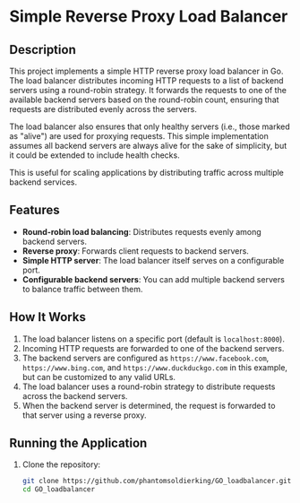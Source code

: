 # Simple Reverse Proxy Load Balancer

## Description

This project implements a simple HTTP reverse proxy load balancer in Go. The load balancer distributes incoming HTTP requests to a list of backend servers using a round-robin strategy. It forwards the requests to one of the available backend servers based on the round-robin count, ensuring that requests are distributed evenly across the servers.

The load balancer also ensures that only healthy servers (i.e., those marked as "alive") are used for proxying requests. This simple implementation assumes all backend servers are always alive for the sake of simplicity, but it could be extended to include health checks.

This is useful for scaling applications by distributing traffic across multiple backend services.

## Features

- **Round-robin load balancing**: Distributes requests evenly among backend servers.
- **Reverse proxy**: Forwards client requests to backend servers.
- **Simple HTTP server**: The load balancer itself serves on a configurable port.
- **Configurable backend servers**: You can add multiple backend servers to balance traffic between them.

## How It Works

1. The load balancer listens on a specific port (default is `localhost:8000`).
2. Incoming HTTP requests are forwarded to one of the backend servers.
3. The backend servers are configured as `https://www.facebook.com`, `https://www.bing.com`, and `https://www.duckduckgo.com` in this example, but can be customized to any valid URLs.
4. The load balancer uses a round-robin strategy to distribute requests across the backend servers.
5. When the backend server is determined, the request is forwarded to that server using a reverse proxy.

## Running the Application

1. Clone the repository:
   ```bash
   git clone https://github.com/phantomsoldierking/GO_loadbalancer.git
   cd GO_loadbalancer

